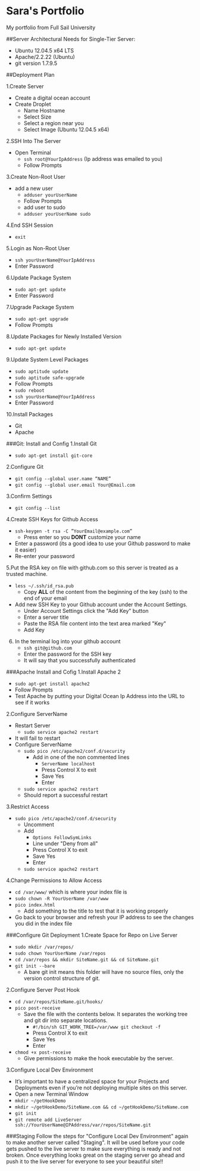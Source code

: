 # Sara's Portfolio
My portfolio from Full Sail University

##Server Architectural Needs for Single-Tier Server:
  * Ubuntu 12.04.5 x64 LTS
  * Apache/2.2.22 (Ubuntu)
  * git version 1.7.9.5

##Deployment Plan

1.Create Server
* Create a digital ocean account
* Create Droplet
    * Name Hostname
    * Select Size
    * Select a region near you
    * Select Image (Ubuntu 12.04.5 x64)

2.SSH Into The Server
* Open Terminal
    * `ssh root@YourIpAddress` (Ip address was emailed to you)
    * Follow Prompts

3.Create Non-Root User
* add a new user
    * `adduser yourUserName`
    * Follow Prompts
    * add user to sudo
    * `adduser yourUserName sudo`

4.End SSH Session
* `exit`

5.Login as Non-Root User
* `ssh yourUserName@YourIpAddress`
* Enter Password

6.Update Package System
* `sudo apt-get update`
* Enter Password

7.Upgrade Package System
* `sudo apt-get upgrade`
* Follow Prompts

8.Update Packages for Newly Installed Version
* `sudo apt-get update`

9.Update System Level Packages
* `sudo aptitude update`
* `sudo aptitude safe-upgrade`
* Follow Prompts
* `sudo reboot`
* `ssh yourUserName@YourIpAddress`
* Enter Password

10.Install Packages
* Git
* Apache

###Git: Install and Config
1.Install Git
* `sudo apt-get install git-core`

2.Configure Git
* `git config --global user.name “NAME”`
* `git config --global user.email Your@Email.com`

3.Confirm Settings
* `git config --list`

4.Create SSH Keys for Github Access
* `ssh-keygen -t rsa -C ”YourEmail@example.com”`
    * Press enter so you **DONT** customize your name
* Enter a password (its a good idea to use your Github password to make it easier)
* Re-enter your password

5.Put the RSA key on file with github.com so this server is treated as a trusted machine.
* `less ~/.ssh/id_rsa.pub`
    * Copy **ALL** of the content from the beginning of the key (ssh) to the end of your email
* Add new SSH Key to your Github account under the Account Settings.
    * Under Account Settings click the "Add Key" button
    * Enter a server title
    * Paste the RSA file content into the text area marked "Key"
    * Add Key
6. In the terminal log into your github account
    * `ssh git@github.com`
    * Enter the password for the SSH key
    * It will say that you successfully authenticated


###Apache Install and Cofig
1.Install Apache 2
* `sudo apt-get install apache2`
* Follow Prompts
* Test Apache by putting your Digital Ocean Ip Address into the URL to see if it works

2.Configure ServerName
* Restart Server
    * `sudo service apache2 restart`
* It will fail to restart
* Configure ServerName
    * `sudo pico /etc/apache2/conf.d/security`
        * Add in one of the non commented lines
            * `ServerName localhost`
            * Press Control X to exit
            * Save Yes
            * Enter
    * `sudo service apache2 restart`
    * Should report a successful restart

3.Restrict Access
* `sudo pico /etc/apache2/conf.d/security`
    * Uncomment <Directory/>
    * Add
        * `Options FollowSymLinks`
        * Line under "Deny from all"
        * Press Control X to exit
        * Save Yes
        * Enter
    * `sudo service apache2 restart`

4.Change Permissions to Allow Access
* `cd /var/www/` which is where your index file is
* `sudo chown -R YourUserName /var/www`
* `pico index.html`
    * Add something to the title to test that it is working properly
* Go back to your browser and refresh your IP address to see the changes you did in the index file


###Configure Git Deployment
1.Create Space for Repo on Live Server
* `sudo mkdir /var/repos/`
* `sudo chown YourUserName /var/repos`
* `cd /var/repos && mkdir SiteName.git && cd SiteName.git`
* `git init --bare`
   * A bare git init means this folder will have no source files, only the version control structure of git.

2.Configure Server Post Hook
* `cd /var/repos/SiteName.git/hooks/`
* `pico post-receive`
    * Save the file with the contents below. It separates the working tree and git dir into separate locations.
        * `#!/bin/sh
           GIT_WORK_TREE=/var/www git checkout -f`
        * Press Control X to exit
        * Save Yes
        * Enter
* `chmod +x post-receive`
    * Give permissions to make the hook executable by the server.

3.Configure Local Dev Environment
* It’s important to have a centralized space for your Projects and Deployments even if you’re not deploying multiple
sites on this server.
* Open a new Terminal Window
* `mkdir ~/getHookDemo`
* `mkdir ~/getHookDemo/SiteName.com && cd ~/getHookDemo/SiteName.com`
* `git init`
* `git remote add LiveServer ssh://YourUserName@IPAddress/var/repos/SiteName.git`

###Staging
Follow the steps for "Configure Local Dev Environment" again to make another server called "Staging". It will be used before your code gets pushed to the live server to make sure everything is ready and not broken. Once everything looks great on the staging server go ahead and push it to the live server for everyone to see your beautiful site!!
